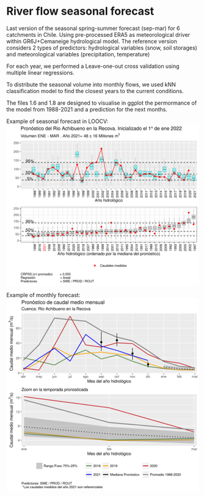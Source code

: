 # River flow seasonal forecast
Last version of the seasonal spring-summer forecast (sep-mar) for 6 catchments in Chile. 
Using pre-processed ERA5 as meteorological driver within GR6J+Cemaneige hydrological model.
The reference version considers 2 types of predictors:
hydrological variables (snow, soil storages) and meteorological variables (precipitation, temperature)

For each year, we performed a Leave-one-out cross validation using multiple linear regressions.

To distribute the seasonal volume into monthly flows, we used kNN classification model to find the closest years to the current conditions.

The files 1.6 and 1.8 are designed to visualise in ggplot the permormance of the model from 1988-2021 and a prediction for the next months.

Example of seasonal forecast in LOOCV:
![seasonal](https://github.com/fcojara506/seasonal_forecast/blob/main/data_output/figuras/comparacion_vol_pronosticado_Achibueno_wym:9_version:SWE.PROD.ROUT_regression_type:lineal.png)

Example of monthly forecast:
![monthly](https://github.com/fcojara506/seasonal_forecast/blob/main/data_output/figuras/Achibuenoenev2SWE.PROD.ROUTlineal.png)

